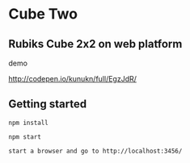 # Cube Two

## Rubiks Cube 2x2 on web platform

demo

http://codepen.io/kunukn/full/EgzJdR/



## Getting started
```
npm install

npm start

start a browser and go to http://localhost:3456/
```

